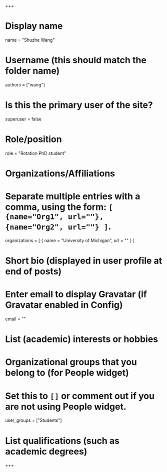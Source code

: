 +++
# Display name
name = "Shuzhe Wang"

# Username (this should match the folder name)
authors = ["wang"]

# Is this the primary user of the site?
superuser = false

# Role/position
role = "Rotation PhD student"

# Organizations/Affiliations
#   Separate multiple entries with a comma, using the form: `[ {name="Org1", url=""}, {name="Org2", url=""} ]`.
organizations = [ { name = "University of Michigan", url = "" } ]

# Short bio (displayed in user profile at end of posts)

# Enter email to display Gravatar (if Gravatar enabled in Config)
email = ""

# List (academic) interests or hobbies

# Organizational groups that you belong to (for People widget)
#   Set this to `[]` or comment out if you are not using People widget.
user_groups = ["Students"]

# List qualifications (such as academic degrees)

+++
